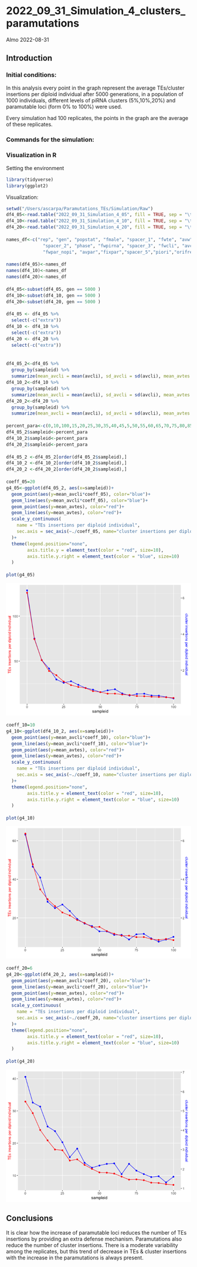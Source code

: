 2022_09_31_Simulation_4\_clusters_paramutations
================
Almo
2022-08-31

## Introduction

### Initial conditions:

In this analysis every point in the graph represent the average
TEs/cluster insertions per diploid individual after 5000 generations, in
a population of 1000 individuals, different levels of piRNA clusters
(5%,10%,20%) and paramutable loci (form 0% to 100%) were used.

Every simulation had 100 replicates, the points in the graph are the
average of these replicates.

### Commands for the simulation:

### Visualization in R

Setting the environment

``` r
library(tidyverse)
library(ggplot2)
```

Visualization:

``` r
setwd("/Users/ascarpa/Paramutations_TEs/Simulation/Raw")
df4_05<-read.table("2022_09_31_Simulation_4_05", fill = TRUE, sep = "\t")
df4_10<-read.table("2022_09_31_Simulation_4_10", fill = TRUE, sep = "\t")
df4_20<-read.table("2022_09_31_Simulation_4_20", fill = TRUE, sep = "\t")

names_df<-c("rep", "gen", "popstat", "fmale", "spacer_1", "fwte", "avw", "avtes", "avpopfreq", "fixed",
              "spacer_2", "phase", "fwpirna", "spacer_3", "fwcli", "avcli", "fixcli", "spacer_4", "fwpar_yespi",
              "fwpar_nopi", "avpar","fixpar","spacer_5","piori","orifreq","spacer 6", "sampleid", "extra")

names(df4_05)<-names_df
names(df4_10)<-names_df
names(df4_20)<-names_df

df4_05<-subset(df4_05, gen == 5000 )
df4_10<-subset(df4_10, gen == 5000 )
df4_20<-subset(df4_20, gen == 5000 )

df4_05 <- df4_05 %>% 
  select(-c("extra"))
df4_10 <- df4_10 %>% 
  select(-c("extra"))
df4_20 <- df4_20 %>% 
  select(-c("extra"))


df4_05_2<-df4_05 %>% 
  group_by(sampleid) %>% 
  summarize(mean_avcli = mean(avcli), sd_avcli = sd(avcli), mean_avtes = mean(avtes), sd_avtes = sd(avtes))
df4_10_2<-df4_10 %>% 
  group_by(sampleid) %>% 
  summarize(mean_avcli = mean(avcli), sd_avcli = sd(avcli), mean_avtes = mean(avtes), sd_avtes = sd(avtes))
df4_20_2<-df4_20 %>% 
  group_by(sampleid) %>% 
  summarize(mean_avcli = mean(avcli), sd_avcli = sd(avcli), mean_avtes = mean(avtes), sd_avtes = sd(avtes))

percent_para<-c(0,10,100,15,20,25,30,35,40,45,5,50,55,60,65,70,75,80,85,90,95)
df4_05_2$sampleid<-percent_para
df4_10_2$sampleid<-percent_para
df4_20_2$sampleid<-percent_para

df4_05_2 <-df4_05_2[order(df4_05_2$sampleid),]
df4_10_2 <-df4_10_2[order(df4_10_2$sampleid),]
df4_20_2 <-df4_20_2[order(df4_20_2$sampleid),]

coeff_05=20
g4_05<-ggplot(df4_05_2, aes(x=sampleid))+
  geom_point(aes(y=mean_avcli*coeff_05), color="blue")+
  geom_line(aes(y=mean_avcli*coeff_05), color="blue")+
  geom_point(aes(y=mean_avtes), color="red")+
  geom_line(aes(y=mean_avtes), color="red")+
  scale_y_continuous(
    name = "TEs insertions per diploid individual",
    sec.axis = sec_axis(~./coeff_05, name="cluster insertions per diploid individual")
  )+
  theme(legend.position="none",
        axis.title.y = element_text(color = "red", size=10),
        axis.title.y.right = element_text(color = "blue", size=10)
  )

plot(g4_05)
```

![](2022_09_31_Simulation_4_clusters_paramutations_files/figure-gfm/unnamed-chunk-2-1.png)<!-- -->

``` r
coeff_10=10
g4_10<-ggplot(df4_10_2, aes(x=sampleid))+
  geom_point(aes(y=mean_avcli*coeff_10), color="blue")+
  geom_line(aes(y=mean_avcli*coeff_10), color="blue")+
  geom_point(aes(y=mean_avtes), color="red")+
  geom_line(aes(y=mean_avtes), color="red")+
  scale_y_continuous(
    name = "TEs insertions per diploid individual",
    sec.axis = sec_axis(~./coeff_10, name="cluster insertions per diploid individual")
  )+
  theme(legend.position="none",
        axis.title.y = element_text(color = "red", size=10),
        axis.title.y.right = element_text(color = "blue", size=10)
  )

plot(g4_10)
```

![](2022_09_31_Simulation_4_clusters_paramutations_files/figure-gfm/unnamed-chunk-2-2.png)<!-- -->

``` r
coeff_20=6
g4_20<-ggplot(df4_20_2, aes(x=sampleid))+
  geom_point(aes(y=mean_avcli*coeff_20), color="blue")+
  geom_line(aes(y=mean_avcli*coeff_20), color="blue")+
  geom_point(aes(y=mean_avtes), color="red")+
  geom_line(aes(y=mean_avtes), color="red")+
  scale_y_continuous(
    name = "TEs insertions per diploid individual",
    sec.axis = sec_axis(~./coeff_20, name="cluster insertions per diploid individual")
  )+
  theme(legend.position="none",
        axis.title.y = element_text(color = "red", size=10),
        axis.title.y.right = element_text(color = "blue", size=10)
  )

plot(g4_20)
```

![](2022_09_31_Simulation_4_clusters_paramutations_files/figure-gfm/unnamed-chunk-2-3.png)<!-- -->

## Conclusions

It is clear how the increase of paramutable loci reduces the number of
TEs insertions by providing an extra defense mechanism. Paramutations
also reduce the number of cluster insertions. There is a moderate
variability among the replicates, but this trend of decrease in TEs &
cluster insertions with the increase in the paramutations is always
present.
